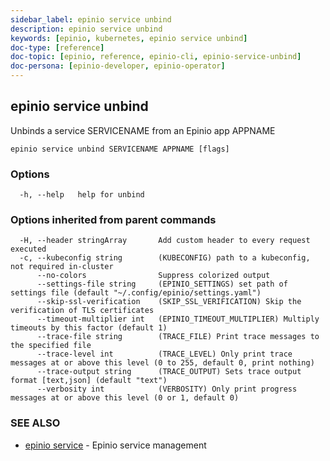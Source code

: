 ```yaml
---
sidebar_label: epinio service unbind
description: epinio service unbind
keywords: [epinio, kubernetes, epinio service unbind]
doc-type: [reference]
doc-topic: [epinio, reference, epinio-cli, epinio-service-unbind]
doc-persona: [epinio-developer, epinio-operator]
---
```

## epinio service unbind

Unbinds a service SERVICENAME from an Epinio app APPNAME

```
epinio service unbind SERVICENAME APPNAME [flags]
```

### Options

```
  -h, --help   help for unbind
```

### Options inherited from parent commands

```
  -H, --header stringArray       Add custom header to every request executed
  -c, --kubeconfig string        (KUBECONFIG) path to a kubeconfig, not required in-cluster
      --no-colors                Suppress colorized output
      --settings-file string     (EPINIO_SETTINGS) set path of settings file (default "~/.config/epinio/settings.yaml")
      --skip-ssl-verification    (SKIP_SSL_VERIFICATION) Skip the verification of TLS certificates
      --timeout-multiplier int   (EPINIO_TIMEOUT_MULTIPLIER) Multiply timeouts by this factor (default 1)
      --trace-file string        (TRACE_FILE) Print trace messages to the specified file
      --trace-level int          (TRACE_LEVEL) Only print trace messages at or above this level (0 to 255, default 0, print nothing)
      --trace-output string      (TRACE_OUTPUT) Sets trace output format [text,json] (default "text")
      --verbosity int            (VERBOSITY) Only print progress messages at or above this level (0 or 1, default 0)
```

### SEE ALSO

* [epinio service](./epinio_service.md)	 - Epinio service management

